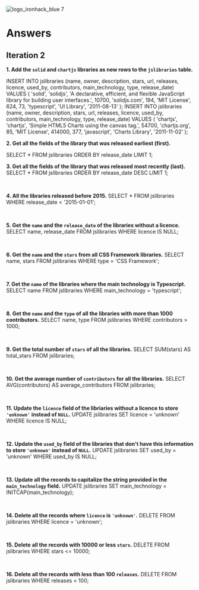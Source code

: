 ![logo_ironhack_blue 7](https://user-images.githubusercontent.com/23629340/40541063-a07a0a8a-601a-11e8-91b5-2f13e4e6b441.png)

# Answers

## Iteration 2

**1. Add the `solid` and `chartjs` libraries as new rows to the `jslibraries` table.**

<!-- Your Query Goes Here -->

INSERT INTO jslibraries (name, owner, description, stars, url, releases, licence, used_by, contributors, main_technology, type, release_date)
VALUES (
'solid',
'solidjs',
'A declarative, efficient, and flexible JavaScript library for building user interfaces.',
10700,
'solidjs.com',
194,
'MIT License',
624,
73,
'typescript',
'UI Library',
'2011-08-13'
);
INSERT INTO jslibraries (name, owner, description, stars, url, releases, licence, used_by, contributors, main_technology, type, release_date)
VALUES (
'chartjs',
'chartjs',
'Simple HTML5 Charts using the canvas tag.',
54700,
'chartjs.org',
85,
'MIT License',
414000,
377,
'javascript',
'Charts Library',
'2011-11-02'
);
<br>

**2. Get all the fields of the library that was released earliest (first).**

<!-- Your Query Goes Here -->

SELECT \*
FROM jslibraries
ORDER BY release_date
LIMIT 1;
<br>

**3. Get all the fields of the library that was released most recently (last).**
SELECT \*
FROM jslibraries
ORDER BY release_date DESC
LIMIT 1;

<!-- Your Query Goes Here -->

<br>

**4. All the libraries released before 2015.**
SELECT \*
FROM jslibraries
WHERE release_date < '2015-01-01';

<!-- Your Query Goes Here -->

<br>

**5. Get the `name` and the `release_date` of the libraries without a licence.**
SELECT name, release_date
FROM jslibraries
WHERE licence IS NULL;

<!-- Your Query Goes Here -->

<br>

**6. Get the `name` and the `stars` from all CSS Framework libraries.**
SELECT name, stars
FROM jslibraries
WHERE type = 'CSS Framework';

<br>

**7. Get the `name` of the libraries where the main technology is Typescript.**
SELECT name
FROM jslibraries
WHERE main_technology = 'typescript';

<!-- Your Query Goes Here -->

<br>

**8. Get the `name` and the `type` of all the libraries with more than 1000 contributors.**
SELECT name, type
FROM jslibraries
WHERE contributors > 1000;

<!-- Your Query Goes Here -->

<br>

**9. Get the total number of `stars` of all the libraries.**
SELECT SUM(stars) AS total_stars
FROM jslibraries;

<!-- Your Query Goes Here -->

<br>

**10. Get the average number of `contributors` for all the libraries.**
SELECT AVG(contributors) AS average_contributors
FROM jslibraries;

<!-- Your Query Goes Here -->

<br>

**11. Update the `licence` field of the libriaries without a licence to store `'unknown'` instead of `NULL`.**
UPDATE jslibraries
SET licence = 'unknown'
WHERE licence IS NULL;

<!-- Your Query Goes Here -->

<br>

**12. Update the `used_by` field of the libraries that don't have this information to store `'unknown'` instead of `NULL`.**
UPDATE jslibraries
SET used_by = 'unknown'
WHERE used_by IS NULL;

<!-- Your Query Goes Here -->

<br>

**13. Update all the records to capitalize the string provided in the `main_technology` field.**
UPDATE jslibraries
SET main_technology = INITCAP(main_technology);

<!-- Your Query Goes Here -->

<br>

**14. Delete all the records where `licence` is `'unknown'`.**
DELETE FROM jslibraries
WHERE licence = 'unknown';

<!-- Your Query Goes Here -->

<br>

**15. Delete all the records with 10000 or less `stars`.**
DELETE FROM jslibraries
WHERE stars <= 10000;

<!-- Your Query Goes Here -->

<br>

**16. Delete all the records with less than 100 `releases`.**
DELETE FROM jslibraries
WHERE releases < 100;

<!-- Your Query Goes Here -->

<br>
